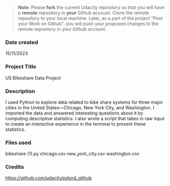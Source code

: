 >**Note**: Please **fork** the current Udacity repository so that you will have a **remote** repository in **your** Github account. Clone the remote repository to your local machine. Later, as a part of the project "Post your Work on Github", you will push your proposed changes to the remote repository in your Github account.

### Date created
15/11/2023

### Project Title
US Bikeshare Data Project

### Description
I used Python to explore data related to bike share systems for three major cities in the United States—Chicago, New York City, and Washington. I imported the data and answered interesting questions about it by computing descriptive statistics. I also wrote a script that takes in raw input to create an interactive experience in the terminal to present these statistics.

### Files used
bikeshare (1).py
chicago.csv
new_york_city.csv
washington.csv

### Credits
https://github.com/udacity/pdsnd_github

